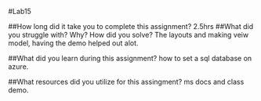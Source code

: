 #Lab15

##How long did it take you to complete this assignment?
2.5hrs
##What did you struggle with? Why? How did you solve?
The layouts and making veiw model, having the demo helped out alot.

##What did you learn during this assignment?
how to set a sql database on azure.

##What resources did you utilize for this assingment?
ms docs and class demo.
